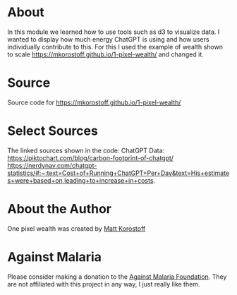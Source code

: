 # About
In this module we learned how to use tools such as d3 to visualize data. I wanted to display how much energy ChatGPT is using and how users individually contribute to this.
For this I used the example of wealth shown to scale https://mkorostoff.github.io/1-pixel-wealth/ and changed it.

# Source

Source code for https://mkorostoff.github.io/1-pixel-wealth/


# Select Sources
The linked sources shown in the code:
ChatGPT Data: https://piktochart.com/blog/carbon-footprint-of-chatgpt/
https://nerdynav.com/chatgpt-statistics/#:~:text=Cost+of+Running+ChatGPT+Per+Day&text=His+estimates+were+based+on,leading+to+increase+in+costs.


# About the Author
One pixel wealth was created by [Matt Korostoff](https://mkorostoff.github.io/)

# Against Malaria

Please consider making a donation to the [Against Malaria Foundation](https://www.againstmalaria.com/). They are not affiliated with this project in any way, I just really like them.
